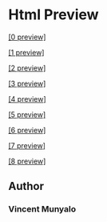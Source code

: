 # Html Preview
<a href="https://htmlpreview.github.io/?https://github.com/crypto-vin/AirBnB_clone/blob/master/web_static/0-index.html" target="_blank">[0 preview]</a>

<a href="https://htmlpreview.github.io/?https://github.com/crypto-vin/AirBnB_clone/blob/master/web_static/1-index.html" target="_blank">[1 preview]</a>


<a href="https://htmlpreview.github.io/?https://github.com/crypto-vin/AirBnB_clone/blob/master/web_static/2-index.html" target="_blank">[2 preview]</a>


<a href="https://htmlpreview.github.io/?https://github.com/crypto-vin/AirBnB_clone/blob/master/web_static/3-index.html" target="_blank">[3 preview]</a>


<a href="https://htmlpreview.github.io/?https://github.com/crypto-vin/AirBnB_clone/blob/master/web_static/4-index.html" target="_blank">[4 preview]</a>

<a href="https://htmlpreview.github.io/?https://github.com/crypto-vin/AirBnB_clone/blob/master/web_static/5-index.html" target="_blank">[5 preview]</a>


<a href="https://htmlpreview.github.io/?https://github.com/crypto-vin/AirBnB_clone/blob/master/web_static/6-index.html" target="_blank">[6 preview]</a>


<a href="https://htmlpreview.github.io/?https://github.com/crypto-vin/AirBnB_clone/blob/master/web_static/7-index.html" target="_blank">[7 preview]</a>

<a href="https://htmlpreview.github.io/?https://github.com/crypto-vin/AirBnB_clone/blob/master/web_static/8-index.html" target="_blank">[8 preview]</a>

## Author
### Vincent Munyalo
